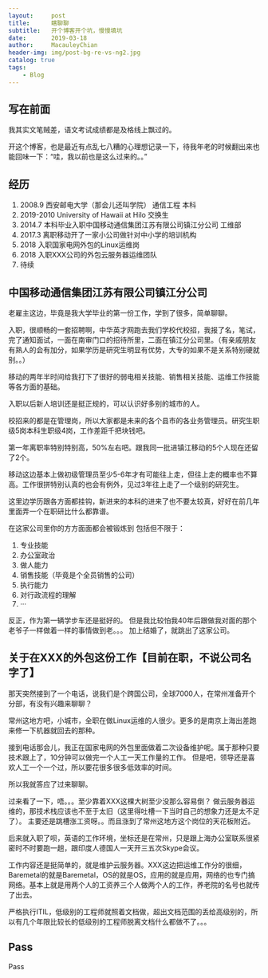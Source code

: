 ```yaml
---
layout:     post
title:      瞎聊聊
subtitle:   开个博客开个坑，慢慢填坑
date:       2019-03-18
author:     MacauleyChian
header-img: img/post-bg-re-vs-ng2.jpg
catalog: true
tags:
    - Blog
---
```


## 写在前面
我其实文笔贼差，语文考试成绩都是及格线上飘过的。

开这个博客，也是最近有点乱七八糟的心理想记录一下，待我年老的时候翻出来也能回味一下：“哇，我以前也是这么过来的。。”

## 经历
1. 2008.9 西安邮电大学（那会儿还叫学院） 通信工程 本科
2. 2019-2010 University of Hawaii at Hilo 交换生
3. 2014.7 本科毕业入职中国移动通信集团江苏有限公司镇江分公司 工维部
4. 2017.3 离职移动开了一家小公司做针对中小学的培训机构
5. 2018   入职国家电网外包的Linux运维岗
6. 2018   入职XXX公司的外包云服务器运维团队
7. 待续

## 中国移动通信集团江苏有限公司镇江分公司

老雇主这边，毕竟是我大学毕业的第一份工作，学到了很多，简单聊聊。

入职，很顺畅的一套招聘啊，中华英才网跑去我们学校代校招，我报了名，笔试，完了通知面试，一面在南审门口的招待所里，二面在镇江分公司里。（有亲戚朋友有熟人的会有加分，如果学历是研究生明显有优势，大专的如果不是关系特别硬就别。。）

移动的两年半时间给我打下了很好的弱电相关技能、销售相关技能、运维工作技能等各方面的基础。

入职以后新人培训还是挺正规的，可以认识好多别的城市的人。

校招来的都是在管理岗，所以大家都是未来的各个县市的各业务管理员。研究生职级5岗本科生职级4岗，工作差距千把块钱吧。

第一年离职率特别特别高，50%左右吧。跟我同一批进镇江移动的5个人现在还留了2个。

移动这边基本上做初级管理员至少5-6年才有可能往上走，但往上走的概率也不算高。工作很拼特别认真的也会有例外，见过3年往上走了一个级别的研究生。

这里边学历跟各方面都挂钩，新进来的本科的进来了也不要太较真，好好在前几年里面弄一个在职研比什么都靠谱。

在这家公司里你的方方面面都会被锻炼到
包括但不限于：
1. 专业技能
2. 办公室政治
3. 做人能力
4. 销售技能（毕竟是个全员销售的公司）
5. 执行能力
6. 对行政流程的理解
7. ···

反正，作为第一辆学步车还是挺好的。
但是我比较怕我40年后跟做我对面的那个老爷子一样做着一样的事情做到老。。。
加上结婚了，就跳出了这家公司。

## 关于在XXX的外包这份工作【目前在职，不说公司名字了】

那天突然接到了一个电话，说我们是个跨国公司，全球7000人，在常州准备开个分部，有没有兴趣来聊聊？

常州这地方吧，小城市，全职在做Linux运维的人很少。更多的是南京上海出差跑来修一下机器就回去的那种。

接到电话那会儿，我正在国家电网的外包里面做着二次设备维护呢。属于那种只要技术跟上了，10分钟可以做完一个人工一天工作量的工作。
但是吧，领导还是喜欢人工一个一个过，所以要花很多很多低效率的时间。

所以我就答应了过来聊聊。

过来看了一下，唔。。。至少靠着XXX这棵大树至少没那么容易倒？
做云服务器运维的，那技术栈应该也不至于太旧（这里得吐槽一下当时自己的想象力还是太不足了）。
主要还是跳槽涨工资呀。。而且涨到了常州这地方这个岗位的天花板附近。

后来就入职了呗，英语的工作环境，坐标还是在常州，只是跟上海办公室联系很紧密时不时要跑一趟，跟印度人德国人一天开三五次Skype会议。

工作内容还是挺简单的，就是维护云服务器。XXX这边把运维工作分的很细，Baremetal的就是Baremetal，OS的就是OS，应用的就是应用，网络的也专门搞网络。基本上就是用两个人的工资养三个人做两个人的工作，养老院的名号也就传了出去。

严格执行ITIL，低级别的工程师就照着文档做，超出文档范围的丢给高级别的，所以有几个年限比较长的低级别的工程师脱离文档什么都做不了。。。

## Pass
Pass
